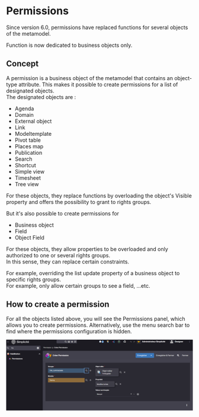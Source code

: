 Permissions
==========================

Since version 6.0, permissions have replaced functions for several objects of the metamodel.  

Function is now dedicated to business objects only.  

<h2 id="Concept">Concept</h2>

A permission is a business object of the metamodel that contains an object-type attribute.  This makes it possible to create permissions for a list of designated objects.  
The designated objects are :   
- Agenda  
- Domain  
- External object  
- Link  
- Modeltemplate  
- Pivot table  
- Places map  
- Publication  
- Search  
- Shortcut   
- Simple view  
- Timesheet  
- Tree view  

For these objects, they replace functions by overloading the object's Visible property and offers the possibility to grant to rights groups.  

But it's also possible to create permissions for  
- Business object
- Field  
- Object Field 

For these objects, they allow properties to be overloaded and only authorized to one or several rights groups.  
In this sense, they can replace certain constraints.

For example, overriding the list update property of a business object to specific rights groups.  
For example, only allow certain groups to see a field, ...etc.

<h2 id="howto">How to create a permission</h2>

For all the objects listed above, you will see the Permissions panel, which allows you to create permissions. Alternatively, use the menu search bar to find where the permissions configuration is hidden.  

![](Permissions.png)